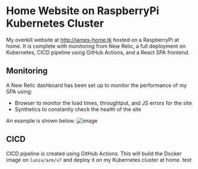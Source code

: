 
# Home Website on RaspberryPi Kubernetes Cluster 

My overkill website at http://james-home.tk hosted on a RaspberryPi at home. It is complete with monitoring from New Relic, a full deployment on Kubernetes, CICD pipeline using GitHub Actions, and a React SPA frontend. 

## Monitoring 
A New Relic dashboard has been set up to monitor the performance of my SPA using:
- Browser to monitor the load times, throughtput, and JS errors for the site
- Synthetics to constantly check the health of the site

An example is shown below:
![image](https://user-images.githubusercontent.com/52871491/98344751-92715f80-2078-11eb-8e5e-26ea087cb213.png)

## CICD
CICD pipeline is created using GitHub Actions. This will build the Docker image on `lunix/arm/v7` and deploy it on my Kubernetes cluster at home. test
